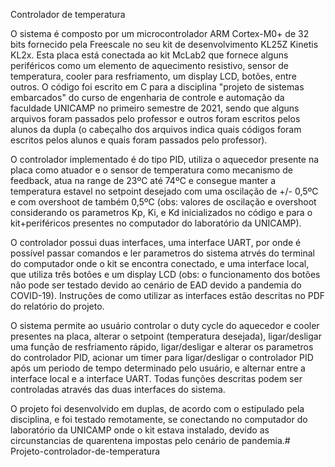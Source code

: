 Controlador de temperatura

O sistema é composto por um microcontrolador ARM Cortex-M0+ de 32 bits fornecido pela Freescale no seu kit de desenvolvimento KL25Z Kinetis KL2x. Esta placa está conectada ao kit McLab2 que fornece alguns periféricos como um elemento de aquecimento resistivo, sensor de temperatura, cooler para resfriamento, um display LCD, botões, entre outros. O código foi escrito em C para a disciplina "projeto de sistemas embarcados" do curso de engenharia de controle e automação da faculdade UNICAMP no primeiro semestre de 2021, sendo que alguns arquivos foram passados pelo professor e outros foram escritos pelos alunos da dupla (o cabeçalho dos arquivos indica quais códigos foram escritos pelos alunos e quais foram passados pelo professor).

O controlador implementado é do tipo PID, utiliza o aquecedor presente na placa como atuador e o sensor de temperatura como mecanismo de feedback, atua na range de 23ºC até 74ºC e consegue manter a temperatura estavel no setpoint desejado com uma oscilação de +/- 0,5ºC e com overshoot de também 0,5ºC (obs: valores de oscilação e overshoot considerando os parametros Kp, Ki, e Kd inicializados no código e para o kit+periféricos presentes no computador do laboratório da UNICAMP).

O controlador possui duas interfaces, uma interface UART, por onde é possível passar comandos e ler parametros do sistema atrvés do terminal do computador onde o kit se encontra conectado, e uma interface local, que utiliza três botões e um display LCD (obs: o funcionamento dos botões não pode ser testado devido ao cenário de EAD devido a pandemia do COVID-19). Instruções de como utilizar as interfaces estão descritas no PDF do relatório do projeto.

O sistema permite ao usuário controlar o duty cycle do aquecedor e cooler presentes na placa, alterar o setpoint (temperatura desejada), ligar/desligar uma função de resfriamento rápido, ligar/desligar e alterar os parametros do controlador PID, acionar um timer para ligar/desligar o controlador PID após um periodo de tempo determinado pelo usuário, e alternar entre a interface local e a interface UART. Todas funções descritas podem ser controladas através das duas interfaces do sistema.

O projeto foi desenvolvido em duplas, de acordo com o estipulado pela disciplina, e foi testado remotamente, se conectando no computador do laboratório da UNICAMP onde o kit estava instalado, devido as circunstancias de quarentena impostas pelo cenário de pandemia.# Projeto-controlador-de-temperatura
